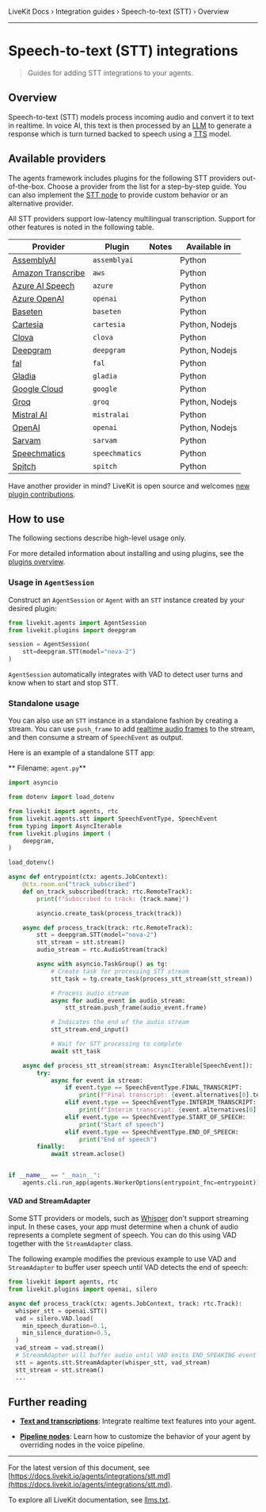 LiveKit Docs › Integration guides › Speech-to-text (STT) › Overview

---

# Speech-to-text (STT) integrations

> Guides for adding STT integrations to your agents.

## Overview

Speech-to-text (STT) models process incoming audio and convert it to text in realtime. In voice AI, this text is then processed by an [LLM](https://docs.livekit.io/agents/integrations/llm.md) to generate a response which is turn turned backed to speech using a [TTS](https://docs.livekit.io/agents/integrations/tts.md) model.

## Available providers

The agents framework includes plugins for the following STT providers out-of-the-box. Choose a provider from the list for a step-by-step guide. You can also implement the [STT node](https://docs.livekit.io/agents/build/nodes.md#stt_node) to provide custom behavior or an alternative provider.

All STT providers support low-latency multilingual transcription. Support for other features is noted in the following table.

| Provider | Plugin | Notes | Available in |
| -------- | ------ | ----- | ------------ |
| [AssemblyAI](https://docs.livekit.io/agents/integrations/stt/assemblyai.md) | `assemblyai` |  | Python |
| [Amazon Transcribe](https://docs.livekit.io/agents/integrations/stt/aws.md) | `aws` |  | Python |
| [Azure AI Speech](https://docs.livekit.io/agents/integrations/stt/azure.md) | `azure` |  | Python |
| [Azure OpenAI](https://docs.livekit.io/agents/integrations/stt/azure-openai.md) | `openai` |  | Python |
| [Baseten](https://docs.livekit.io/agents/integrations/stt/baseten.md) | `baseten` |  | Python |
| [Cartesia](https://docs.livekit.io/agents/integrations/stt/cartesia.md) | `cartesia` |  | Python, Nodejs |
| [Clova](https://docs.livekit.io/agents/integrations/stt/clova.md) | `clova` |  | Python |
| [Deepgram](https://docs.livekit.io/agents/integrations/stt/deepgram.md) | `deepgram` |  | Python, Nodejs |
| [fal](https://docs.livekit.io/agents/integrations/stt/fal.md) | `fal` |  | Python |
| [Gladia](https://docs.livekit.io/agents/integrations/stt/gladia.md) | `gladia` |  | Python |
| [Google Cloud](https://docs.livekit.io/agents/integrations/stt/google.md) | `google` |  | Python |
| [Groq](https://docs.livekit.io/agents/integrations/stt/groq.md) | `groq` |  | Python, Nodejs |
| [Mistral AI](https://docs.livekit.io/agents/integrations/stt/mistralai.md) | `mistralai` |  | Python |
| [OpenAI](https://docs.livekit.io/agents/integrations/stt/openai.md) | `openai` |  | Python, Nodejs |
| [Sarvam](https://docs.livekit.io/agents/integrations/stt/sarvam.md) | `sarvam` |  | Python |
| [Speechmatics](https://docs.livekit.io/agents/integrations/stt/speechmatics.md) | `speechmatics` |  | Python |
| [Spitch](https://docs.livekit.io/agents/integrations/stt/spitch.md) | `spitch` |  | Python |

Have another provider in mind? LiveKit is open source and welcomes [new plugin contributions](https://docs.livekit.io/agents/integrations.md#contribute).

## How to use

The following sections describe high-level usage only.

For more detailed information about installing and using plugins, see the [plugins overview](https://docs.livekit.io/agents/integrations.md#install).

### Usage in `AgentSession`

Construct an `AgentSession` or `Agent` with an `STT` instance created by your desired plugin:

```python
from livekit.agents import AgentSession
from livekit.plugins import deepgram

session = AgentSession(
    stt=deepgram.STT(model="nova-2")
)

```

`AgentSession` automatically integrates with VAD to detect user turns and know when to start and stop STT.

### Standalone usage

You can also use an `STT` instance in a standalone fashion by creating a stream. You can use `push_frame` to add [realtime audio frames](https://docs.livekit.io/home/client/tracks.md) to the stream, and then consume a stream of `SpeechEvent` as output.

Here is an example of a standalone STT app:

** Filename: `agent.py`**

```python
import asyncio

from dotenv import load_dotenv

from livekit import agents, rtc
from livekit.agents.stt import SpeechEventType, SpeechEvent
from typing import AsyncIterable
from livekit.plugins import (
    deepgram,
)

load_dotenv()

async def entrypoint(ctx: agents.JobContext):
    @ctx.room.on("track_subscribed")
    def on_track_subscribed(track: rtc.RemoteTrack):
        print(f"Subscribed to track: {track.name}")

        asyncio.create_task(process_track(track))

    async def process_track(track: rtc.RemoteTrack):
        stt = deepgram.STT(model="nova-2")
        stt_stream = stt.stream()
        audio_stream = rtc.AudioStream(track)

        async with asyncio.TaskGroup() as tg:
            # Create task for processing STT stream
            stt_task = tg.create_task(process_stt_stream(stt_stream))

            # Process audio stream
            async for audio_event in audio_stream:
                stt_stream.push_frame(audio_event.frame)

            # Indicates the end of the audio stream
            stt_stream.end_input()

            # Wait for STT processing to complete
            await stt_task

    async def process_stt_stream(stream: AsyncIterable[SpeechEvent]):
        try:
            async for event in stream:
                if event.type == SpeechEventType.FINAL_TRANSCRIPT:
                    print(f"Final transcript: {event.alternatives[0].text}")
                elif event.type == SpeechEventType.INTERIM_TRANSCRIPT:
                    print(f"Interim transcript: {event.alternatives[0].text}")
                elif event.type == SpeechEventType.START_OF_SPEECH:
                    print("Start of speech")
                elif event.type == SpeechEventType.END_OF_SPEECH:
                    print("End of speech")
        finally:
            await stream.aclose()


if __name__ == "__main__":
    agents.cli.run_app(agents.WorkerOptions(entrypoint_fnc=entrypoint))


```

#### VAD and StreamAdapter

Some STT providers or models, such as [Whisper](https://github.com/openai/whisper) don't support streaming input. In these cases, your app must determine when a chunk of audio represents a complete segment of speech. You can do this using VAD together with the `StreamAdapter` class.

The following example modifies the previous example to use VAD and `StreamAdapter` to buffer user speech until VAD detects the end of speech:

```python
from livekit import agents, rtc
from livekit.plugins import openai, silero

async def process_track(ctx: agents.JobContext, track: rtc.Track):
  whisper_stt = openai.STT()
  vad = silero.VAD.load(
    min_speech_duration=0.1,
    min_silence_duration=0.5,
  )
  vad_stream = vad.stream()
  # StreamAdapter will buffer audio until VAD emits END_SPEAKING event
  stt = agents.stt.StreamAdapter(whisper_stt, vad_stream)
  stt_stream = stt.stream()
  ...

```

## Further reading

- **[Text and transcriptions](https://docs.livekit.io/agents/build/text.md)**: Integrate realtime text features into your agent.

- **[Pipeline nodes](https://docs.livekit.io/agents/build/nodes.md)**: Learn how to customize the behavior of your agent by overriding nodes in the voice pipeline.

---


For the latest version of this document, see [https://docs.livekit.io/agents/integrations/stt.md](https://docs.livekit.io/agents/integrations/stt.md).

To explore all LiveKit documentation, see [llms.txt](https://docs.livekit.io/llms.txt).